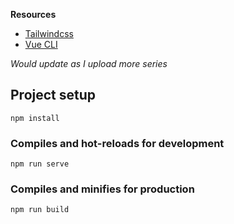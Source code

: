 **Resources**

- [Tailwindcss](https://tailwindcss.com/)
- [Vue CLI](https://cli.vuejs.org)

_Would update as I upload more series_

## Project setup

```
npm install
```

### Compiles and hot-reloads for development

```
npm run serve
```

### Compiles and minifies for production

```
npm run build
```
